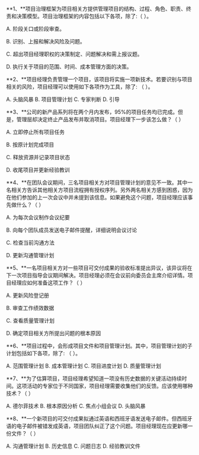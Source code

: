 **1、**项目治理框架为项目相关方提供管理项目的结构、过程、角色、职责、终责和决策模型。项目治理框架的内容包括以下各项，除了:（ ）。

A. 阶段关口或阶段审查。

B. 识别、上报和解决风险及问题。

C. 超出项目经理职权的决策制定、问题解决和需上报议题。

D. 执行关于项目的范围、时间、成本管理方面的决策。

**2、**项目经理负责管理一个项目，该项目将实施一项新技术。若要识别与项目相关的风险，项目经理可以使用如下各项作为工具，除了: （   ）。

A. 头脑风暴                     B. 项目管理计划                     C. 专家判断                      D. 引导

**3、**公司的新产品系列将在两个月内发布，95%的项目任务均已完成。但是，管理层却决定终止产品发布并取消项目。项目经理下一步该怎么做？（  ）

A. 立即停止所有项目任务

B. 按原计划完成项目

C. 释放资源并记录项目状态

D. 收尾项目并更新经验教训

**4、**在团队会议期间，三名项目相关方对项目管理计划的意见不一致。其中一名相关方告诉其他相关方项目流程拥有授权序列。另外两名相关方感到困惑，因为在他们参加的上一次会议中并未提到该信息。如果避免这个问题，项目经理应该事先做什么？（ ）

A. 为每次会议制作会议纪要

B. 向每个团队成员发送电子邮件提醒，详细说明会议讨论

C. 检查当前沟通方法

D. 更新沟通管理计划

**5、**一名项目相关方对一些项目可交付成果的验收标准提出异议，该异议将在下一次项目指导会议期间解决。项目经理必须在会议前向委员会主席介绍详情。项目经理应如何准备这项工作？（ ）

A. 更新风险登记册

B. 审查工作绩效数据

C. 查看质量管理计划

D. 确定项目相关方所提出问题的根本原因

**6、**项目过程中，会形成项目文件和项目管理计划。其中，项目管理计划的子计划包括如下各项，除了: （  ）。

A. 范围管理计划                B. 成本管理计划                   C. 项目进度计划                     D. 质量管理计划

**7、**为了估算项目，项目经理希望知道一项没有历史数据的关键活动持续时间。这项活动的专家位于不同国家，项目经理需要收集他们的反馈。应该使用哪种技术？（ ）

A. 德尔菲技术                  B. 根本原因分析                     C. 焦点小组会议                  D. 头脑风暴

**8、**一个新项目的可交付成果拟通过英语和西班牙语发送电子邮件。但西班牙语的电子邮件被错发成英语，项目团队纠正了这个问题。项目经理现在应更新哪一份文件？（ ）

A. 沟通管理计划                      B. 历史信息                      C.  问题日志                    D. 经验教训文件

